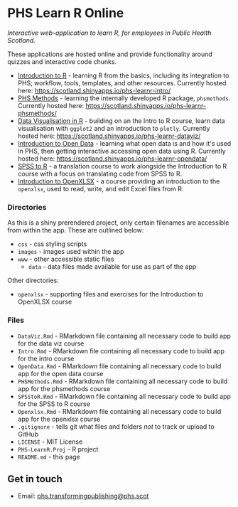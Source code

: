 # PHS Learn R Online

*Interactive web-application to learn R, for employees in Public Health Scotland.*

These applications are hosted online and provide functionality around quizzes and interactive code chunks. 

* [Introduction to R](https://github.com/Public-Health-Scotland/learnr-online/blob/master/Intro.Rmd) - learning R from the basics, including its integration to PHS; workflow, tools, templates, and other resources. Currently hosted here: https://scotland.shinyapps.io/phs-learnr-intro/
* [PHS Methods](https://github.com/Public-Health-Scotland/learnr-online/blob/master/PHSMethods.Rmd) - learning the internally developed R package, `phsmethods`. Currently hosted here: https://scotland.shinyapps.io/phs-learnr-phsmethods/  
* [Data Visualisation in R](https://github.com/Public-Health-Scotland/learnr-online/blob/master/DataViz.Rmd) - building on an the Intro to R course, learn data visualisation with `ggplot2` and an introduction to `plotly`. Currently hosted here: https://scotland.shinyapps.io/phs-learnr-dataviz/ 
* [Introduction to Open Data](https://github.com/Public-Health-Scotland/learnr-online/blob/master/OpenData.Rmd) - learning what open data is and how it's used in PHS, then getting interactive accessing open data using R. Currently hosted here: https://scotland.shinyapps.io/phs-learnr-opendata/ 
* [SPSS to R](https://github.com/Public-Health-Scotland/learnr-online/blob/master/SPSStoR.Rmd) - a translation course to work alongside the Introduction to R course with a focus on translating code from SPSS to R. 
* [Introduction to OpenXLSX](https://github.com/Public-Health-Scotland/learnr-online/blob/master/openxlsx.Rmd) - a course providing an introduction to the `openxlsx`, used to read, write, and edit Excel files from R.

### Directories
  As this is a shiny prerendered project, only certain filenames are accessible from within the app. These are outlined below:
  * `css` - css styling scripts
  * `images` - images used within the app
  * `www` - other accessible static files
    + `data` - data files made available for use as part of the app
    
Other directories:
  * `openxlsx` - supporting files and exercises for the Introduction to OpenXLSX course
    
### Files
  * `DataViz.Rmd` - RMarkdown file containing all necessary code to build app for the data viz course
  * `Intro.Rmd` - RMarkdown file containing all necessary code to build app for the intro course
  * `OpenData.Rmd` - RMarkdown file containing all necessary code to build app for the open data course
  * `PHSMethods.Rmd` - RMarkdown file containing all necessary code to build app for the phsmethods course
  * `SPSStoR.Rmd` - RMarkdown file containing all necessary code to build app for the SPSS to R course
  * `Openxlsx.Rmd` - RMarkdown file containing all necessary code to build app for the openxlsx course
  * `.gitignore` - tells git what files and folders *not* to track or upload to GitHub
  * `LICENSE` - MIT License 
  * `PHS-LearnR.Proj` - R project
  * `README.md` - this page


## Get in touch

* Email: phs.transformingpublishing@phs.scot
